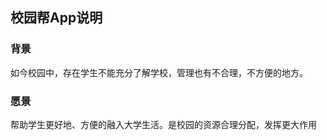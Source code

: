 ## 校园帮App说明

### 背景

如今校园中，存在学生不能充分了解学校，管理也有不合理，不方便的地方。

### 愿景

帮助学生更好地、方便的融入大学生活。是校园的资源合理分配，发挥更大作用